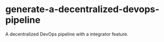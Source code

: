 # generate-a-decentralized-devops-pipeline
A decentralized DevOps pipeline with a integrator feature.
